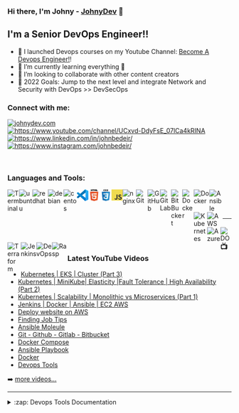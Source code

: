 ### Hi there, I'm Johny - [JohnyDev][website] 👋

## I'm a Senior DevOps Engineer!!

- 🔭 I launched Devops courses on my Youtube Channel: [Become A Devops Engineer!][course]!
- 🌱 I’m currently learning everything 🤣
- 👯 I’m looking to collaborate with other content creators
- 🥅 2022 Goals: Jump to the next level and integrate Network and Security with DevOps >> DevSecOps 
<!-- - ⚡ Fun fact: I love to draw and play guitar / drums -->


### Connect with me:

[<img alt="johnydev.com" src="https://img.icons8.com/dusk/64/000000/domain.png"/>][website]
[<img alt="https://www.youtube.com/channel/UCxvd-DdyFsE_07lCa4kRINA" src="https://img.icons8.com/external-justicon-lineal-color-justicon/64/000000/external-youtube-social-media-justicon-lineal-color-justicon.png"/>][youtube]
[<img alt="https://www.linkedin.com/in/johnbedeir/" src="https://img.icons8.com/external-justicon-lineal-color-justicon/64/000000/external-linkedin-social-media-justicon-lineal-color-justicon.png"/>][linkedin]
[<img alt="https://www.instagram.com/johnbedeir/" src="https://img.icons8.com/external-justicon-lineal-color-justicon/64/000000/external-instagram-social-media-justicon-lineal-color-justicon.png"/>][instagram]

<br />

### Languages and Tools:

<img align="left" alt="Terminal" width="26px" src="https://www.kindpng.com/picc/m/153-1538018_terminal-icon-hd-png-download.png" />
<img align="left" alt="ubuntu" width="30px" src="https://img.icons8.com/color/48/000000/ubuntu--v1.png"/>
<img align="left" alt="redhat" width="35px" src="https://img.icons8.com/color/48/000000/red-hat.png"/>
<img align="left" alt="debian" width="35px" src="https://img.icons8.com/color/48/000000/debian.png"/>
<img align="left" alt="centos" width="30px" src="https://img.icons8.com/color/48/000000/centos.png"/>
<img align="left" alt="Visual Studio Code" width="26px" src="https://raw.githubusercontent.com/github/explore/80688e429a7d4ef2fca1e82350fe8e3517d3494d/topics/visual-studio-code/visual-studio-code.png" />
<img align="left" alt="HTML5" width="26px" src="https://raw.githubusercontent.com/github/explore/80688e429a7d4ef2fca1e82350fe8e3517d3494d/topics/html/html.png" />
<img align="left" alt="CSS3" width="26px" src="https://raw.githubusercontent.com/github/explore/80688e429a7d4ef2fca1e82350fe8e3517d3494d/topics/css/css.png" />
<img align="left" alt="JavaScript" width="25px" src="https://raw.githubusercontent.com/github/explore/80688e429a7d4ef2fca1e82350fe8e3517d3494d/topics/javascript/javascript.png" />
<img align="left" alt="nginx" width="30px" src="https://img.icons8.com/color/48/000000/nginx.png"/>
<img align="left" alt="Git" width="26px" src="https://iconape.com/wp-content/png_logo_vector/git-icon.png" />
<img align="left" alt="GitHub" width="28px" src="https://img.icons8.com/stickers/100/000000/github.png"/>
<img align="left" alt="GitLab" width="25px" src="https://brandslogos.com/wp-content/uploads/thumbs/gitlab-logo-vector.svg" />
<img align="left" alt="BitBucket" width="25px" src="https://upload.wikimedia.org/wikipedia/commons/thumb/0/0e/Bitbucket-blue-logomark-only.svg/1200px-Bitbucket-blue-logomark-only.svg.png" />
<img align="left" alt="Docker" width="26px" src="https://img.icons8.com/external-tal-revivo-shadow-tal-revivo/24/000000/external-vagrant-an-open-source-software-product-for-building-and-maintaining-portable-virtual-software-logo-shadow-tal-revivo.png"/>
<img align="left" alt="Docker" width="35px" src="https://img.icons8.com/fluency/48/000000/docker.png"/>
<img align="left" alt="Ansible" width="30px" src="https://img.icons8.com/color/48/000000/ansible.png"/>
<img align="left" alt="Kubernetes" width="30px" src="https://img.icons8.com/color/48/000000/kubernetes.png"/>
<img align="left" alt="AWS" width="35px" src="https://upload.wikimedia.org/wikipedia/commons/thumb/9/93/Amazon_Web_Services_Logo.svg/1024px-Amazon_Web_Services_Logo.svg.png" />
<img align="left" alt="Azure" width="30px" align="left" alt="Azure" width="35px" src="https://img.icons8.com/fluency/48/000000/azure-1.png"/>
<img align="left" alt="DO" width="25px" src="https://img.icons8.com/external-tal-revivo-color-tal-revivo/24/000000/external-digital-ocean-a-cloud-infrastructure-with-data-centers-worldwide-logo-color-tal-revivo.png"/>
<img align="left" alt="Terraform" width="30px" src="https://img.icons8.com/color/48/000000/terraform.png"/>
<img align="left" alt="Jenkins" width="35px" src="https://img.icons8.com/color/48/000000/jenkins.png"/>
<img align="left" alt="DevOps" width="35px" src="https://img.icons8.com/color/48/000000/infinity-large.png"/>
<img align="left" alt="Rasp" width="35px" src="https://img.icons8.com/color/48/000000/raspberry-pi.png"/>

<br />
<br />
<br />

---

### 📺 Latest YouTube Videos

<!-- YOUTUBE:START -->
- [Kubernetes | EKS | Cluster (Part 3)](https://www.youtube.com/watch?v=4Tkxe0VjrYw)
- [Kubernetes | MiniKube| Elasticity |Fault Tolerance | High Availability (Part 2)](https://www.youtube.com/watch?v=kV4jINv3s-k)
- [Kubernetes | Scalability | Monolithic vs Microservices (Part 1)](https://www.youtube.com/watch?v=YfJZBngbhM8&t=537s)
- [Jenkins | Docker | Ansible | EC2 AWS](https://www.youtube.com/watch?v=awqwdGM_Trw&t=1379s)
- [Deploy website on AWS](https://www.youtube.com/watch?v=NeGdfKEXA-E)
- [Finding Job Tips](https://www.youtube.com/watch?v=PAMMBb1fHOM)
- [Ansible Moleule](https://www.youtube.com/watch?v=no8ZM1F7rhA&t=1714s)
- [Git - Github - Gitlab - Bitbucket](https://www.youtube.com/watch?v=MC5ZAyGl2bw&t=1347s)
- [Docker Compose](https://www.youtube.com/watch?v=mZdU7r8Rf5c&t=4s)
- [Ansible Playbook](https://www.youtube.com/watch?v=-86oMSw6pSc)
- [Docker](https://www.youtube.com/watch?v=konAsZCudrA&t=1498s)
- [Devops Tools](https://www.youtube.com/watch?v=KvZ5xyLT-Dw)
<!-- YOUTUBE:END -->

➡️ [more videos...](https://www.youtube.com/channel/UCxvd-DdyFsE_07lCa4kRINA)

---

<details>
  <summary>:zap: Devops Tools Documentation</summary>
  
<!--START_SECTION:activity-->
1. [Git Commands](https://github.com/johnbedeir/Devops-Tools-Documentation/tree/main/Git)
2. [Docker Commands](https://github.com/johnbedeir/Devops-Tools-Documentation/blob/main/Docker/Docker_commands.MD)  
3. [Docker-Compose](https://github.com/johnbedeir/Devops-Tools-Documentation/blob/main/Docker-Compose/docker-compose.yml)  
4. [Ansible Playbook Template](https://github.com/johnbedeir/Devops-Tools-Documentation/blob/main/Ansible-Playbook/ansible-playbook%20(example).yml)
5. [Ansible Molecule](https://github.com/johnbedeir/Devops-Tools-Documentation/tree/main/Ansible-Molecule)
6. [AWS](https://github.com/johnbedeir/Devops-Tools-Documentation/tree/main/AWS)
7. [Jenkins](https://github.com/johnbedeir/Devops-Tools-Documentation/tree/main/Jenkins)
8. [Kubernetes](https://github.com/johnbedeir/Devops-Tools-Documentation/tree/main/Kubernetes)
<!--END_SECTION:activity-->

</details>

[website]: https://johnydev.com
[youtube]: https://www.youtube.com/channel/UCxvd-DdyFsE_07lCa4kRINA
[instagram]: https://www.instagram.com/johnbedeir/
[linkedin]: https://www.linkedin.com/in/johnbedeir/
[course]: https://www.youtube.com/channel/UCxvd-DdyFsE_07lCa4kRINA
